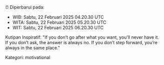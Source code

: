 ⏰ Diperbarui pada:
- WIB: Sabtu, 22 Februari 2025 04.20.30 UTC
- WITA: Sabtu, 22 Februari 2025 05.20.30 UTC
- WIT: Sabtu, 22 Februari 2025 06.20.30 UTC

Kutipan Inspiratif:
"If you don’t go after what you want, you’ll never have it. If you don’t ask, the answer is always no. If you don’t step forward, you’re always in the same place."


Kategori: motivational


